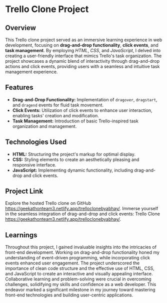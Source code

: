 # Trello Clone Project

## Overview
This Trello clone project served as an immersive learning experience in web development, focusing on **drag-and-drop functionality**, **click events**, and **task management**. By employing *HTML*, *CSS*, and *JavaScript*, I delved into creating a user-friendly interface that mimics Trello's task organization. The project showcases a dynamic blend of interactivity through drag-and-drop actions and click events, providing users with a seamless and intuitive task management experience.

## Features
- **Drag-and-Drop Functionality:** Implementation of `dragover`, `dragstart`, and `dragend` events for fluid task movement.
- **Click Events:** Utilization of click events to enhance user interaction, enabling tasks' creation and modification.
- **Task Management:** Introduction of basic Trello-inspired task organization and management.

## Technologies Used
- **HTML:** Structuring the project's markup for optimal display.
- **CSS:** Styling elements to create an aesthetically pleasing and responsive interface.
- **JavaScript:** Implementing dynamic functionality, including drag-and-drop and click events.

## Project Link
Explore the hosted Trello clone on GitHub https://geekathonteam3.netlify.app/trelloclonebyabhay/. Immerse yourself in the seamless integration of drag-and-drop and click events: Trello Clone https://geekathonteam3.netlify.app/trelloclonebyabhay/.

## Learnings
Throughout this project, I gained invaluable insights into the intricacies of front-end development. Working on drag-and-drop functionality honed my understanding of event-driven programming, while incorporating click events enhanced user engagement. The project underscored the importance of clean code structure and the effective use of HTML, CSS, and JavaScript to create an interactive and visually appealing interface. Collaborative learning and problem-solving were crucial in overcoming challenges, solidifying my skills and confidence as a web developer. This endeavor marked a significant milestone in my journey toward mastering front-end technologies and building user-centric applications.
